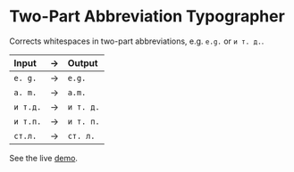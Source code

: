 # Two-Part Abbreviation Typographer

Corrects whitespaces in two-part abbreviations, e.g. `e.g.` or `и т. д.`.

Input|→|Output
:---|---|:---
`e. g.`|→|`e.g.`
`a. m.`|→|`a.m.`
`и т.д.`|→|`и т. д.`
`и т.п.`|→|`и т. п.`
`ст.л.`|→|`ст. л.`

See the live [demo].

[demo]: http://romashamin.github.io/typographic-two-part-abbrs/
